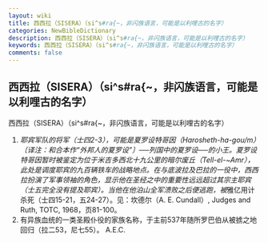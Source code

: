 ```yaml
---
layout: wiki
title: 西西拉（SISERA）（si^s#ra{~，非闪族语言，可能是以利哩古的名字）
categories: NewBibleDictionary
description: 西西拉（SISERA）（si^s#ra{~，非闪族语言，可能是以利哩古的名字）
keywords: 西西拉（SISERA）（si^s#ra{~，非闪族语言，可能是以利哩古的名字）
comments: false
---
```


## 西西拉（SISERA）（si^s#ra{~，非闪族语言，可能是以利哩古的名字）



西西拉（SISERA）（si^s#ra{~，非闪族语言，可能是以利哩古的名字）
1. *耶宾军队的将军（士四2-3），可能是夏罗设特哥因（Harosheth-ha-gou/m）〔译注：和合本作“外邦人的夏罗设”〕──列国中的夏罗设──的小王。夏罗设特哥因暂时被鉴定为位于米吉多西北十九公里的暗尔废丘（Tell-el-~Amr），此处是调度耶宾的九百辆铁车的战略地点。在与底波拉及巴拉的一役中，西西拉扮演了军事领袖的角色，显示他在圣经之中的重要性远远超过其宗主耶宾（士五完全没有提及耶宾）。当他在他泊山全军溃败之后便逃跑，被*雅亿用计杀死（士四15-21，五24-27）。见：坎德尔（A. E. Cundall）, Judges and Ruth, TOTC,
1968，页81-100。
2. 有异族血统的一类圣殿仆役的家族名称，于主前537年随所罗巴伯从被掳之地回归（拉二53，尼七55）。
A.E.C.




